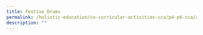 ```yaml
---
title: Festive Drums
permalink: /holistic-education/co-curricular-activities-cca/p4-p6-cca/aesthetics/festive-drums
description: ""
---
```

